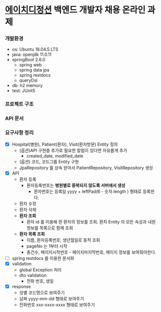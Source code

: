 # [에이치디정션](https://www.hdjunction.co.kr) 백엔드 개발자 채용 온라인 과제

### 개발환경

- os: Ubuntu 18.04.5 LTS
- java: openjdk 11.0.11
- springBoot 2.6.0
  - spring web
  - spring data jpa
  - spring restdocs
  - queryDsl
- db: h2 memory
- test: JUnit5

### 프로젝트 구조

### API 문서

### 요구사항 정리

- [X] Hospital(병원), Patient(환자), Visit(환자방문) Entity 정의
  - (옵션)API 구현중 추가로 필요한 칼럼이 있다면 자유롭게 추가
    - created_date, modified_date
  - (옵션) 코드, 코드그룹 Entity 구현
  - JpaRepository 를 상속 받아서 PatientRepository, VisitRepository 생성
- [X] API
  - 환자 등록
    - 환자등록번호는 **병원별로 중복되지 않도록 서버에서 생성**
      - 환자번호는 등록일 yyyy + leftPad(6 - 숫자.length ) 형태로 등록한다.
  - 환자 수정
  - 환자 삭제
  - **환자 조회**
    - 환자 id 를 이용해 한 환자의 정보를 조회. 환자 Entity 의 모든 속성과 내원 정보를 목록으로 함께 조회
  - **환자 목록 조회**
    - 이름, 환자등록번호, 생년월일로 동적 조회
    - pageNo 는 1부터 시작
    - 총건수, 페이지시작번호 - 페이지마지막번호, 페이지 정보를 보여줘야한다.
- [ ] spring restdocs 를 이용한 문서화
- [X] validation
  - global Exception 처리
  - dto validation
    - 전화 번호, 생일
- [X] response
  - 성별 코드명으로 보여주기
  - 날짜 yyyy-mm-dd 형태로 보여주기
  - 전화번호 xxx-xxxx-xxxx 형태로 보여주기
